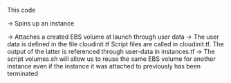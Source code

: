 This code

-> Spins up an instance

-> Attaches a created EBS volume at launch through user data
  -> The user data is defined in the file cloudinit.tf
     Script files are called in cloudinit.tf. The output of the latter is referenced through user-data in instances.tf
     -> The script volumes.sh will allow us to reuse the same EBS volume for another instance even if the instance it was attached to previously has been terminated